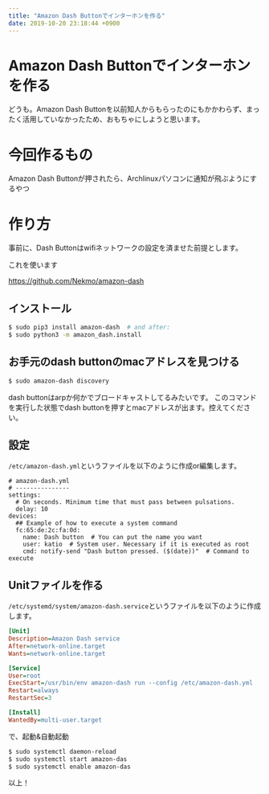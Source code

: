 ```yaml
---
title: "Amazon Dash Buttonでインターホンを作る"
date: 2019-10-20 23:18:44 +0900
---
```

Amazon Dash Buttonでインターホンを作る
===

どうも。Amazon Dash Buttonを以前知人からもらったのにもかかわらず、まったく活用していなかったため、おもちゃにしようと思います。

# 今回作るもの

Amazon Dash Buttonが押されたら、Archlinuxパソコンに通知が飛ぶようにするやつ

# 作り方
事前に、Dash Buttonはwifiネットワークの設定を済ませた前提とします。

これを使います

https://github.com/Nekmo/amazon-dash

## インストール
```bash
$ sudo pip3 install amazon-dash  # and after:
$ sudo python3 -m amazon_dash.install
```

## お手元のdash buttonのmacアドレスを見つける

```bash
$ sudo amazon-dash discovery
```

dash buttonはarpか何かでブロードキャストしてるみたいです。
このコマンドを実行した状態でdash buttonを押すとmacアドレスが出ます。控えてください。

## 設定

`/etc/amazon-dash.yml`というファイルを以下のように作成or編集します。

```yaml=
# amazon-dash.yml
# ---------------
settings:
  # On seconds. Minimum time that must pass between pulsations.
  delay: 10
devices:
  ## Example of how to execute a system command
  fc:65:de:2c:fa:0d:
    name: Dash button  # You can put the name you want
    user: katio  # System user. Necessary if it is executed as root
    cmd: notify-send "Dash button pressed. ($(date))"  # Command to execute

```

## Unitファイルを作る


`/etc/systemd/system/amazon-dash.service`というファイルを以下のように作成します。

```ini
[Unit]
Description=Amazon Dash service
After=network-online.target
Wants=network-online.target

[Service]
User=root
ExecStart=/usr/bin/env amazon-dash run --config /etc/amazon-dash.yml
Restart=always
RestartSec=3

[Install]
WantedBy=multi-user.target
```

で、起動&自動起動

```bash
$ sudo systemctl daemon-reload
$ sudo systemctl start amazon-das
$ sudo systemctl enable amazon-das
```

以上！
